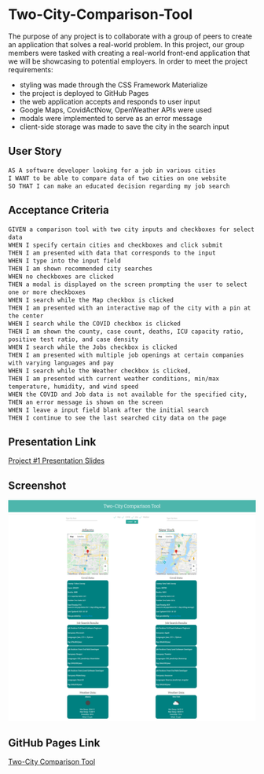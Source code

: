 # Two-City-Comparison-Tool

The purpose of any project is to collaborate with a group of peers to create an application that solves a real-world problem. In this project, our group members were tasked with creating a real-world front-end application that we will be showcasing to potential employers. In order to meet the project requirements:
* styling was made through the CSS Framework Materialize
* the project is deployed to GitHub Pages
* the web application accepts and responds to user input
* Google Maps, CovidActNow, OpenWeather APIs were used
* modals were implemented to serve as an error message
* client-side storage was made to save the city in the search input

## User Story

```
AS A software developer looking for a job in various cities
I WANT to be able to compare data of two cities on one website
SO THAT I can make an educated decision regarding my job search
```

## Acceptance Criteria

```
GIVEN a comparison tool with two city inputs and checkboxes for select data
WHEN I specify certain cities and checkboxes and click submit
THEN I am presented with data that corresponds to the input
WHEN I type into the input field
THEN I am shown recommended city searches
WHEN no checkboxes are clicked
THEN a modal is displayed on the screen prompting the user to select one or more checkboxes
WHEN I search while the Map checkbox is clicked
THEN I am presented with an interactive map of the city with a pin at the center
WHEN I search while the COVID checkbox is clicked
THEN I am shown the county, case count, deaths, ICU capacity ratio, positive test ratio, and case density
WHEN I search while the Jobs checkbox is clicked
THEN I am presented with multiple job openings at certain companies with varying languages and pay
WHEN I search while the Weather checkbox is clicked,
THEN I am presented with current weather conditions, min/max temperature, humidity, and wind speed
WHEN the COVID and Job data is not available for the specified city,
THEN an error message is shown on the screen
WHEN I leave a input field blank after the initial search
THEN I continue to see the last searched city data on the page
```

## Presentation Link

[Project #1 Presentation Slides](https://docs.google.com/presentation/d/1i9GAnpjJ5feEp__Zp6oCg5pia-xnEjDgVD0KYEqoqqM/edit?usp=sharing)

## Screenshot

![Two-City Comparison Tool](/assets/images/screenshot.png)

## GitHub Pages Link

[Two-City Comparison Tool](https://pgandhi21.github.io/Two-City-Comparison-Tool/)
